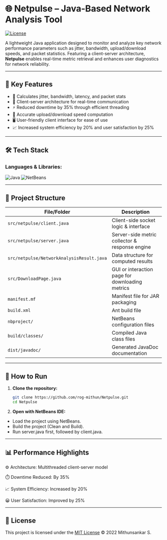 # 🌐 Netpulse – Java-Based Network Analysis Tool

[![License](https://img.shields.io/badge/License-Apache_2.0-blue.svg)](https://opensource.org/licenses/Apache-2.0)

A lightweight Java application designed to monitor and analyze key network performance parameters such as jitter, bandwidth, upload/download speeds, and packet statistics. Featuring a client-server architecture, **Netpulse** enables real-time metric retrieval and enhances user diagnostics for network reliability.

---

## 📌 Key Features

- 📡 Calculates jitter, bandwidth, latency, and packet stats
- 🔁 Client-server architecture for real-time communication
- ⚡ Reduced downtime by 35% through efficient threading
- 🧮 Accurate upload/download speed computation
- 🖥️ User-friendly client interface for ease of use
- 📈 Increased system efficiency by 20% and user satisfaction by 25%

---

## 🛠️ Tech Stack

### Languages & Libraries:
![Java](https://img.shields.io/badge/Java-ED8B00?style=flat&logo=java&logoColor=white)
![NetBeans](https://img.shields.io/badge/NetBeans_IDE-1B6AC6?style=flat&logo=apache-netbeans-ide&logoColor=white)

---

## 📁 Project Structure

| File/Folder                  | Description                                      |
|------------------------------|--------------------------------------------------|
| `src/netpulse/client.java`   | Client-side socket logic & interface             |
| `src/netpulse/server.java`   | Server-side metric collector & response engine   |
| `src/netpulse/NetworkAnalysisResult.java` | Data structure for computed results     |
| `src/DownloadPage.java`      | GUI or interaction page for downloading metrics |
| `manifest.mf`                | Manifest file for JAR packaging                 |
| `build.xml`                  | Ant build file                                  |
| `nbproject/`                 | NetBeans configuration files                    |
| `build/classes/`             | Compiled Java class files                       |
| `dist/javadoc/`              | Generated JavaDoc documentation                 |

---

## 🚀 How to Run

1. **Clone the repository:**
   ```bash
   git clone https://github.com/rog-mithun/Netpulse.git
   cd Netpulse

2. **Open with NetBeans IDE:**
   
  - Load the project using NetBeans.
  - Build the project (Clean and Build).
  - Run server.java first, followed by client.java.

---

## 📊 Performance Highlights

⚙️ Architecture: Multithreaded client-server model

⏱️ Downtime Reduced: By 35%

📈 System Efficiency: Increased by 20%

😀 User Satisfaction: Improved by 25%

---

## 📖 License
This project is licensed under the [MIT License](LICENSE) © 2022 Mithunsankar S.
